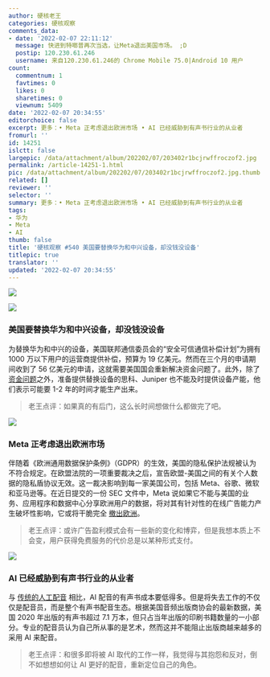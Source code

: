 ```yaml
---
author: 硬核老王
categories: 硬核观察
comments_data:
- date: '2022-02-07 22:11:12'
  message: 快进到特啷普再次当选，让Meta退出美国市场。 ;D
  postip: 120.230.61.246
  username: 来自120.230.61.246的 Chrome Mobile 75.0|Android 10 用户
count:
  commentnum: 1
  favtimes: 0
  likes: 0
  sharetimes: 0
  viewnum: 5409
date: '2022-02-07 20:34:55'
editorchoice: false
excerpt: 更多：• Meta 正考虑退出欧洲市场 • AI 已经威胁到有声书行业的从业者
fromurl: ''
id: 14251
islctt: false
largepic: /data/attachment/album/202202/07/203402r1bcjrwffroczof2.jpg
permalink: /article-14251-1.html
pic: /data/attachment/album/202202/07/203402r1bcjrwffroczof2.jpg.thumb.jpg
related: []
reviewer: ''
selector: ''
summary: 更多：• Meta 正考虑退出欧洲市场 • AI 已经威胁到有声书行业的从业者
tags:
- 华为
- Meta
- AI
thumb: false
title: '硬核观察 #540 美国要替换华为和中兴设备，却没钱没设备'
titlepic: true
translator: ''
updated: '2022-02-07 20:34:55'
---
```


![](/data/attachment/album/202202/07/203402r1bcjrwffroczof2.jpg)


![](/data/attachment/album/202202/07/203413asfdffnnsf5bvmdf.jpg)


### 美国要替换华为和中兴设备，却没钱没设备


为替换华为和中兴的设备，美国联邦通信委员会的“安全可信通信补偿计划”为拥有 1000 万以下用户的运营商提供补偿，预算为 19 亿美元。然而在三个月的申请期间收到了 56 亿美元的申请，这就需要美国国会重新解决资金问题了。此外，除了 [资金问题](https://www.theregister.com/2022/02/07/secure_and_trusted_communications_reimbursement_program_overrun/)之外，准备提供替换设备的思科、Juniper 也不能及时提供设备产能，他们表示可能要 1-2 年的时间才能生产出来。



> 
> 老王点评：如果真的有后门，这么长时间想做什么都做完了吧。
> 
> 
> 


![](/data/attachment/album/202202/07/203424tdwnto8pkneee2or.jpg)


### Meta 正考虑退出欧洲市场


伴随着《欧洲通用数据保护条例》（GDPR）的生效，美国的隐私保护法规被认为不符合规定。在欧盟法院的一项重要裁决之后，宣告欧盟-美国之间的有关个人数据的隐私盾协议无效。这一裁决影响到每一家美国公司，包括 Meta、谷歌、微软和亚马逊等。在近日提交的一份 SEC 文件中，Meta 说如果它不能与美国的业务、应用程序和数据中心分享欧洲用户的数据，将对其有针对性的在线广告能力产生破坏性影响，它或将干脆完全 [撤出欧洲](https://itwire.com/listed-tech/meta-threatens-to-pull-facebook-and-instagram-from-europe-if-it-can-t-target-ads.html)。



> 
> 老王点评：或许广告盈利模式会有一些新的变化和博弈，但是我想本质上不会变，用户获得免费服务的代价总是以某种形式支付。
> 
> 
> 


![](/data/attachment/album/202202/07/203441moyhoz0lttdl8ggz.jpg)


### AI 已经威胁到有声书行业的从业者


与 [传统的人工配音](https://www.publishersweekly.com/pw/by-topic/industry-news/publisher-news/article/88477-ai-influence-on-audiobooks-grows-as-does-controversy.html) 相比，AI 配音的有声书成本要低得多。但是将失去工作的不仅仅是配音员，而是整个有声书配音生态。根据美国音频出版商协会的最新数据，美国 2020 年出版的有声书超过 7.1 万本，但只占当年出版的印刷书籍数量的一小部分。专业的配音员认为自己所从事的是艺术，然而这并不能阻止出版商越来越多的采用 AI 来配音。



> 
> 老王点评：和很多即将被 AI 取代的工作一样，我觉得与其抱怨和反对，倒不如想想如何让 AI 更好的配音，重新定位自己的角色。
> 
> 
>